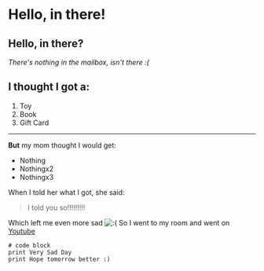 # Hello, in there!
## Hello, in there?
*There's nothing in the mailbox, isn't there :(*

I thought I got a:
---
1) Toy
2) Book
3) Gift Card
---
**But** my mom thought I would get:
* Nothing
* Nothingx2
* Nothingx3

  
When I told her what I got, she said:
> I told you so!!!!!!!!!


Which left me even more sad ![:(](http://url/sad-face-2691.png)
So I went to my room and went on [Youtube](http://youtube.com)

```
# code block
print Very Sad Day
print Hope tomorrow better :)
```
